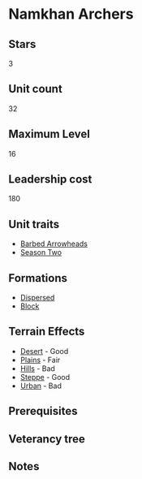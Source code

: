 # Namkhan Archers

## Stars
3

## Unit count
32

## Maximum Level
16

## Leadership cost
180

## Unit traits
* [Barbed Arrowheads](../../unit-traits/barbed-arrowheads.md)
* [Season Two](../../unit-traits/season-two.md)

## Formations
* [Dispersed](../../formations/dispersed.md)
* [Block](../../formations/block.md)

## Terrain Effects
* [Desert](../../terrain-effects/desert) - Good
* [Plains](../../terrain-effects/plains) - Fair
* [Hills](../../terrain-effects/hills) - Bad
* [Steppe](../../terrain-effects/steppe) - Good
* [Urban](../../terrain-effects/urban) - Bad

## Prerequisites

## Veterancy tree

## Notes
